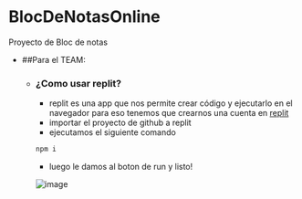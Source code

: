 # BlocDeNotasOnline
Proyecto de Bloc de notas
* ##Para el TEAM:
  * ### ¿Como usar replit?
    * replit es una app que nos permite crear código y ejecutarlo en el navegador para eso tenemos que crearnos una cuenta en [replit](replit.com)
    * importar el proyecto de github a replit
    * ejecutamos el siguiente comando
    ```bash
    npm i
    ```
    * luego le damos al boton de run y listo!
    
    ![image](https://user-images.githubusercontent.com/75333543/196283885-543bbeea-c8c4-49f9-a6d4-4ce1cf931c2a.png)
    


